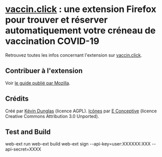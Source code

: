 # [vaccin.click](https://vaccin.click) : une extension Firefox pour trouver et réserver automatiquement votre créneau de vaccination COVID-19

Retrouvez toutes les infos concernant l'extension sur [vaccin.click](https://vaccin.click).

## Contribuer à l'extension

Voir [le guide publié par Mozilla](https://extensionworkshop.com/documentation/develop/).

## Crédits

Créé par [Kévin Dunglas](https://dunglas.fr) (licence AGPL).
[Icônes](https://www.iconfinder.com/icons/5959975/corona_drugs_injection_syringe_vaccine_icon) par [E Conceptive](https://www.iconfinder.com/econceptive) (licence Creative Commons Attribution 3.0 Unported).

## Test and Build
web-ext run
web-ext build
web-ext sign --api-key=user:XXXXXX:XXX --api-secret=XXXX
